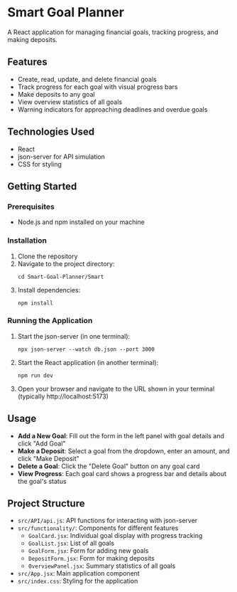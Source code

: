# Smart Goal Planner

A React application for managing financial goals, tracking progress, and making deposits.

## Features

- Create, read, update, and delete financial goals
- Track progress for each goal with visual progress bars
- Make deposits to any goal
- View overview statistics of all goals
- Warning indicators for approaching deadlines and overdue goals

## Technologies Used

- React
- json-server for API simulation
- CSS for styling

## Getting Started

### Prerequisites

- Node.js and npm installed on your machine

### Installation

1. Clone the repository
2. Navigate to the project directory:
   ```
   cd Smart-Goal-Planner/Smart
   ```
3. Install dependencies:
   ```
   npm install
   ```

### Running the Application

1. Start the json-server (in one terminal):
   ```
   npx json-server --watch db.json --port 3000
   ```

2. Start the React application (in another terminal):
   ```
   npm run dev
   ```

3. Open your browser and navigate to the URL shown in your terminal (typically http://localhost:5173)

## Usage

- **Add a New Goal**: Fill out the form in the left panel with goal details and click "Add Goal"
- **Make a Deposit**: Select a goal from the dropdown, enter an amount, and click "Make Deposit"
- **Delete a Goal**: Click the "Delete Goal" button on any goal card
- **View Progress**: Each goal card shows a progress bar and details about the goal's status

## Project Structure

- `src/API/api.js`: API functions for interacting with json-server
- `src/functionality/`: Components for different features
  - `GoalCard.jsx`: Individual goal display with progress tracking
  - `GoalList.jsx`: List of all goals
  - `GoalForm.jsx`: Form for adding new goals
  - `DepositForm.jsx`: Form for making deposits
  - `OverviewPanel.jsx`: Summary statistics of all goals
- `src/App.jsx`: Main application component
- `src/index.css`: Styling for the application